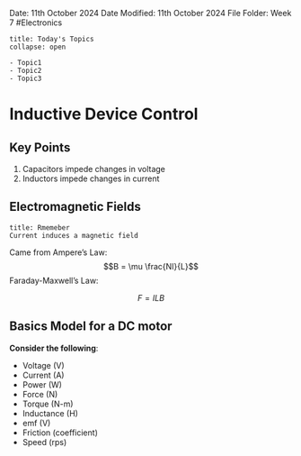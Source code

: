 Date: 11th October 2024
Date Modified: 11th October 2024
File Folder: Week 7
#Electronics

```ad-abstract
title: Today's Topics
collapse: open

- Topic1
- Topic2
- Topic3

```

# Inductive Device Control

## Key Points

1. Capacitors impede changes in voltage
2. Inductors impede changes in current

## Electromagnetic Fields

```ad-note
title: Rmemeber
Current induces a magnetic field
```

Came from Ampere’s Law: $$B = \mu \frac{NI}{L}$$
Faraday-Maxwell’s Law:

$$F = ILB$$

## Basics Model for a DC motor

**Consider the following**:
- Voltage (V)
- Current (A)
- Power (W)
- Force (N)
- Torque (N-m)
- Inductance (H)
- emf (V)
- Friction (coefficient)
- Speed (rps)




